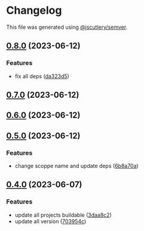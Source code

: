# Changelog

This file was generated using [@jscutlery/semver](https://github.com/jscutlery/semver).

## [0.8.0](https://github.com/worldprinter/wdesign/compare/v0.7.0...v0.8.0) (2023-06-12)


### Features

* fix all deps ([da323d5](https://github.com/worldprinter/wdesign/commit/da323d59a1a44a3ddfb75d21c36ce1a46184f2bb))

## [0.7.0](https://github.com/worldprinter/wdesign/compare/v0.6.0...v0.7.0) (2023-06-12)

## [0.6.0](https://github.com/worldprinter/wdesign/compare/v0.5.0...v0.6.0) (2023-06-12)

## [0.5.0](https://github.com/worldprinter/wdesign/compare/v0.4.0...v0.5.0) (2023-06-12)


### Features

* change scoppe name and update deps ([6b8a70a](https://github.com/worldprinter/wdesign/commit/6b8a70a733d1636a623254f36ecba13822bc11f6))

## [0.4.0](https://github.com/worldprinter/wdesign/compare/v0.3.0...v0.4.0) (2023-06-07)

### Features

-   update all projects buildable ([3daa8c2](https://github.com/worldprinter/wdesign/commit/3daa8c2fb4b4957d1ac6cb231ee75b82ac9ca64a))
-   update all version ([703954c](https://github.com/worldprinter/wdesign/commit/703954cfdb2c3689cfcf818906c9157906069086))

